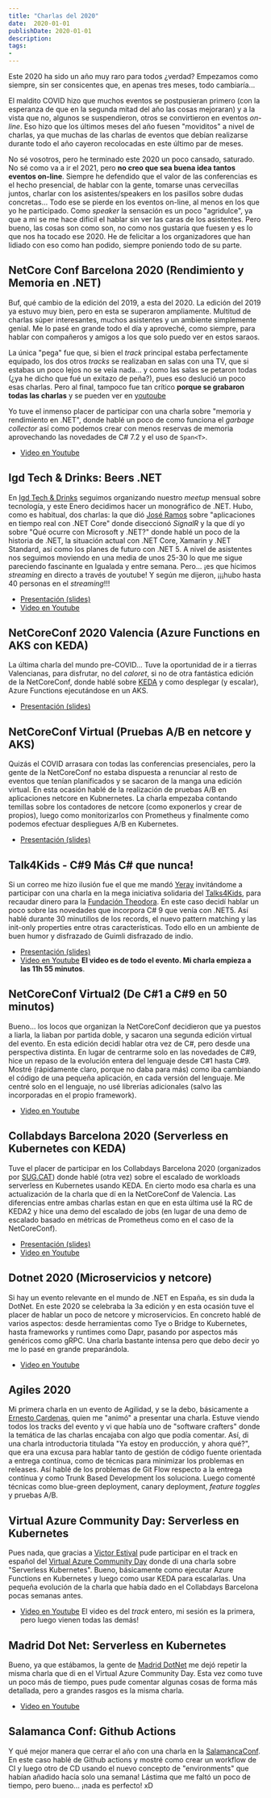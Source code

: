 ```yaml
---
title: "Charlas del 2020"
date:  2020-01-01
publishDate: 2020-01-01
description:
tags:
-
---
```


Este 2020 ha sido un año muy raro para todos ¿verdad? Empezamos como siempre, sin ser consicentes que, en apenas tres meses, todo cambiaría...

El maldito COVID hizo que muchos eventos se postpusieran primero (con la esperanza de que en la segunda mitad del año las cosas mejoraran) y a la vista que no, algunos se suspendieron, otros se convirtieron en eventos _on-line_. Eso hizo que los últimos meses del año fuesen "moviditos" a nivel de charlas, ya que muchas de las charlas de eventos que debían realizarse durante todo el año cayeron recolocadas en este último par de meses.

No sé vosotros, pero he terminado este 2020 un poco cansado, saturado. No sé como va a ir el 2021, pero **no creo que sea buena idea tantos eventos on-line**. Siempre he defendido que el valor de las conferencias es el hecho presencial, de hablar con la gente, tomarse unas cervecillas juntos, charlar con los asistentes/speakers en los pasillos sobre dudas concretas... Todo ese se pierde en los eventos on-line, al menos en los que yo he participado. Como _speaker_ la sensación es un poco "agridulce", ya que a mi se me hace dificil el hablar sin ver las caras de los asistentes. Pero bueno, las cosas son como son, no como nos gustaría que fuesen y es lo que nos ha tocado ese 2020. He de felicitar a los organizadores que han lidiado con eso como han podido, siempre poniendo todo de su parte.

## NetCore Conf Barcelona 2020 (Rendimiento y Memoria en .NET)

Buf, qué cambio de la edición del 2019, a esta del 2020. La edición del 2019 ya estuvo muy bien, pero en esta se superaron ampliamente. Multitud de charlas súper interesantes, muchos asistentes y un ambiente simplemente genial. Me lo pasé en grande todo el día y aproveché, como siempre, para hablar con compañeros y amigos a los que solo puedo ver en estos saraos.

La única "pega" fue que, si bien el _track_ principal estaba perfectamente equipado, los dos otros _tracks_ se realizaban en salas con una TV, que si estabas un poco lejos no se veía nada... y como las salas se petaron todas (¿ya he dicho que fué un exitazo de peña?), pues eso deslució un poco esas charlas. Pero al final, tampoco fue tan crítico **porque se grabaron todas las charlas** y se pueden ver en [youtoube](https://www.youtube.com/playlist?list=PLbNXjE8OQW5waMf1tZC_8MMHYFlU8CePt)

Yo tuve el inmenso placer de participar con una charla sobre "memoria y rendimiento en .NET", donde hablé un poco de como funciona el _garbage collector_ así como podemos crear con menos reservas de memoria aprovechando las novedades de C# 7.2 y el uso de `Span<T>`. 

* [Video en Youtube](https://www.youtube.com/watch?v=Vl9A28rTlHk&list=PLbNXjE8OQW5waMf1tZC_8MMHYFlU8CePt)

## Igd Tech & Drinks: Beers .NET

En [Igd Tech & Drinks](https://www.meetup.com/IGD-Tech-Drinks/) seguimos organizando nuestro _meetup_ mensual sobre tecnología, y este Enero decidimos hacer un monográfico de .NET. Hubo, como es habitual, dos charlas: la que dió [José Ramos](https://twitter.com/jrsrubio) sobre "aplicaciones en tiempo real con .NET Core" donde diseccionó _SignalR_ y la que dí yo sobre "Qué ocurre con Microsoft y .NET?" donde hablé un poco de la historia de .NET, la situación actual con .NET Core, Xamarin y .NET Standard, así como los planes de futuro con .NET 5. A nivel de asistentes nos seguimos moviendo en una media de unos 25-30 lo que me sigue pareciendo fascinante en Igualada y entre semana. Pero... ¡es que hicimos _streaming_ en directo a través de youtube! Y según me dijeron, ¡¡¡hubo hasta 40 personas en el _streaming_!!! 

* [Presentación (slides)](https://www.slideshare.net/eduardtomas/net-memoria-y-rendimiento)
* [Video en Youtube](https://www.youtube.com/watch?v=s5CYovwahs8)

## NetCoreConf 2020 Valencia (Azure Functions en AKS con KEDA)

La última charla del mundo pre-COVID... Tuve la oportunidad de ir a tierras Valencianas, para disfrutar, no del _caloret_, si no de otra fantástica edición de la NetCoreConf, donde hablé sobre [KEDA](https://keda.sh/) y como desplegar (y escalar), Azure Functions ejecutándose en un AKS.

* [Presentación (slides)](https://www.slideshare.net/eduardtomas/keda-o-como-convertir-kubernetess-en-serverless)

## NetCoreConf Virtual (Pruebas A/B en netcore y AKS)

Quizás el COVID arrasara con todas las conferencias presenciales, pero la gente de la NetCoreConf no estaba dispuesta a renunciar al resto de eventos que tenían planificados y se sacaron de la manga una edición virtual. En esta ocasión hablé de la realización de pruebas A/B en aplicaciones netcore en Kubnernetes. La charla empezaba contando temillas sobre los contadores de netcore (como exponerlos y crear de propios), luego como monitorizarlos con Prometheus y finalmente como podemos efectuar despliegues A/B en Kubernetes.

* [Presentación (slides)](https://www.youtube.com/watch?v=X5IGy8jnvWs&list=PLbNXjE8OQW5yDOm0X7J84mvNROgBi4vJ7&index=2)

## Talk4Kids - C#9 Más C# que nunca!

Si un correo me hizo ilusión fue el que me mandó [Yeray](https://twitter.com/JosueYeray) invitándome a participar con una charla en la mega iniciativa solidaria del [Talks4Kids](https://www.talks4kids.com/), para recaudar dinero para la [Fundación Theodora](https://es.theodora.org/). En este caso decidí hablar un poco sobre las novedades que incorpora C# 9 que venía con .NET5. Así hablé durante 30 minutillos de los records, el nuevo pattern matching y las init-only properties entre otras características. Todo ello en un ambiente de buen humor y disfrazado de Guimli disfrazado de indio.

* [Presentación (slides)](https://www.slideshare.net/eduardtomas/c9-ms-c-que-nunca)
* [Video en Youtube](https://www.youtube.com/watch?v=W-3xkCkr3Xs) **El video es de todo el evento. Mi charla empieza a las 11h 55 minutos**.

## NetCoreConf Virtual2 (De C#1 a C#9 en 50 minutos)

Bueno... los locos que organizan la NetCoreConf decidieron que ya puestos a liarla, la liaban por partida doble, y sacaron una segunda edición virtual del evento. En esta edición decidí hablar otra vez de C#, pero desde una perspectiva distinta. En lugar de centrarme solo en las novedades de C#9, hice un repaso de la evolución entera del lenguaje desde C#1 hasta C#9. Mostré (rápidamente claro, porque no daba para más) como iba cambiando el código de una pequeña aplicación, en cada versión del lenguaje. Me centré solo en el lenguaje, no usé librerías adicionales (salvo las incorporadas en el propio framework).

* [Video en Youtube](https://www.youtube.com/watch?v=DOo2tETASAI&list=PLbNXjE8OQW5xSWKTEyks5sxVnOoNshUJi&index=7)
 
## Collabdays Barcelona 2020 (Serverless en Kubernetes con KEDA)

Tuve el placer de participar en los Collabdays Barcelona 2020 (organizados por [SUG.CAT](https://twitter.com/SUG_Cat)) donde hablé (otra vez) sobre el escalado de workloads serverless en Kubernetes usando KEDA. En cierto modo esa charla es una actualización de la charla que dí en la NetCoreConf de Valencia. Las diferencias entre ambas charlas estan en que en esta última usé la RC de KEDA2 y hice una demo del escalado de jobs (en lugar de una demo de escalado basado en métricas de Prometheus como en el caso de la NetCoreConf).

* [Presentación (slides)](https://www.slideshare.net/eduardtomas/collabdays-2020-barcelona-serverless-kubernetes-with-keda)
* [Video en Youtube](https://www.youtube.com/watch?v=J0VOI87vkIA&list=PL3WyXivtnoNM0hwVuQ8GfD6eG6OlAt-iq&index=14)

## Dotnet 2020 (Microservicios y netcore)

Si hay un evento relevante en el mundo de .NET en España, es sin duda la DotNet. En este 2020 se celebraba la 3a edición y en esta ocasión tuve el placer de hablar un poco de netcore y microservicios. En concreto hablé de varios aspectos: desde herramientas como Tye o Bridge to Kubernetes, hasta frameworks y runtimes como Dapr, pasando por aspectos más genéricos como gRPC. Una charla bastante intensa pero que debo decir yo me lo pasé en grande preparándola.

* [Video en Youtube](https://www.youtube.com/watch?v=idpoWenhLVQ&list=PLhiJRVuS9xnLZnnkWLrnkraRPDz2i6HES&index=6)

## Agiles 2020

Mi primera charla en un evento de Agilidad, y se la debo, básicamente a [Ernesto Cardenas](https://twitter.com/fisica3), quien me "animó" a presentar una charla. Estuve viendo todos los tracks del evento y vi que había uno de "software crafters" donde la temática de las charlas encajaba con algo que podía comentar. Así, di una charla introductoria titulada "Ya estoy en producción, y ahora qué?", que era una excusa para hablar tanto de gestión de código fuente orientada a entrega contínua, como de técnicas para minimizar los problemas en releases. Así hablé de los problemas de Git Flow respecto a la entrega contínua y como Trunk Based Development los soluciona. Luego comenté técnicas como blue-green deployment, canary deployment, _feature toggles_ y pruebas A/B.

## Virtual Azure Community Day: Serverless en Kubernetes

Pues nada, que gracias a [Victor Estival](https://twitter.com/victorestival) pude participar en el track en español del [Virtual Azure Community Day](https://azureday.community/) donde di una charla sobre "Serverless Kubernetes". Bueno, básicamente como ejecutar Azure Functions en Kubernetes y luego como usar KEDA para escalarlas. Una pequeña evolución de la charla que había dado en el Collabdays Barcelona pocas semanas antes.

* [Video en Youtube](https://www.youtube.com/watch?v=JH79Zj_i6O0) El video es del _track_ entero, mi sesión es la primera, pero luego vienen todas las demás!

## Madrid Dot Net: Serverless en Kubernetes

Bueno, ya que estábamos, la gente de [Madrid DotNet](https://www.meetup.com/en-AU/madriddotnet/) me dejó repetir la misma charla que di en el Virtual Azure Community Day. Esta vez como tuve un poco más de tiempo, pues pude comentar algunas cosas de forma más detallada, pero a grandes rasgos es la misma charla.

* [Video en Youtube](https://www.youtube.com/watch?v=AqhDFvELTjQ)

## Salamanca Conf: Github Actions

Y qué mejor manera que cerrar el año con una charla en la [SalamancaConf](https://salamancaconf.com/). En este caso hablé de Github actions y mostré como crear un workflow de CI y luego otro de CD usando el nuevo concepto de "environments" que habían añadido hacía solo una semana! Lástima que me faltó un poco de tiempo, pero bueno... ¡nada es perfecto! xD

